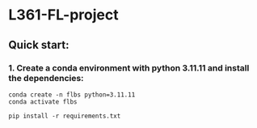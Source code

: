# L361-FL-project

## Quick start:

### 1. Create a conda environment with python 3.11.11 and install the dependencies:
```
conda create -n flbs python=3.11.11
conda activate flbs

pip install -r requirements.txt


```